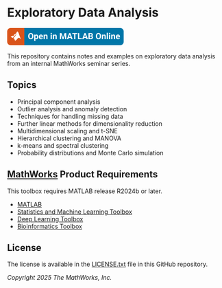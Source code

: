 # Exploratory Data Analysis

[![Open in MATLAB Online](readme/open-in-matlab-online.svg)](https://matlab.mathworks.com/open/github/v1?repo=mathworks/exploratory-data-analysis&project=ExploratoryDataAnalysis.prj)

This repository contains notes and examples on exploratory data analysis from an internal MathWorks seminar series.

## Topics

* Principal component analysis
* Outlier analysis and anomaly detection
* Techniques for handling missing data
* Further linear methods for dimensionality reduction
* Multidimensional scaling and t-SNE
* Hierarchical clustering and MANOVA
* k-means and spectral clustering
* Probability distributions and Monte Carlo simulation

## [MathWorks](https://www.mathworks.com) Product Requirements

This toolbox requires MATLAB release R2024b or later.
- [MATLAB](https://www.mathworks.com/products/matlab.html)
- [Statistics and Machine Learning Toolbox](https://www.mathworks.com/products/statistics.html)
- [Deep Learning Toolbox](https://www.mathworks.com/products/deep-learning.html)
- [Bioinformatics Toolbox](https://www.mathworks.com/products/bioinfo.html)

## License
The license is available in the [LICENSE.txt](LICENSE.txt) file in this GitHub repository.

_Copyright 2025 The MathWorks, Inc._